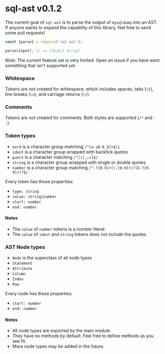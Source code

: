 # sql-ast v0.1.2

The current goal of `sql-ast` is to parse the output of `mysqldump` into an AST.
If anyone wants to expand the capability of this library, feel free to send some
pull requests!

```js
const {parse} = require('sql-ast');

parse(input); // => [object Array]
```

*Note:* The current feature set is very limited. Open an issue if you have want
something that isn't supported yet.

### Whitespace
Tokens are *not* created for whitespace, which includes spaces, tabs (`\t`),
line breaks (`\n`), and carriage returns (`\r`).

### Comments
Tokens are *not* created for comments. Both styles are supported (`/*` and `--`).

### Token types
- `word` is a character group matching `/^[a-z0-9_$]+$/i`
- `ident` is a character group wrapped with backtick quotes
- `punct` is a character matching `/^[(),;=]$/`
- `string` is a character group wrapped with single or double quotes
- `number` is a character group matching `/^-?[0-9]+(\.[0-9]+)?(E-?[0-9]+)?$/`

Every token has these properties:
- `type: string`
- `value: string|number`
- `start: number`
- `end: number`

#### Notes
- The `value` of `number` tokens is a number literal.
- The `value` of `ident` and `string` tokens does not include the quotes.

### AST Node types
- `Node` is the superclass of all node types
- `Statement`
- `Attribute`
- `Column`
- `Index`
- `Row`

Every node has these properties:
- `start: number`
- `end: number`

#### Notes
- All node types are exported by the main module.
- They have no methods by default. Feel free to define methods as you see fit.
- More node types may be added in the future.
